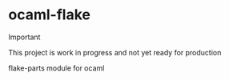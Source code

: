 # ocaml-flake
> [!IMPORTANT]
> This project is work in progress and not yet ready for production

flake-parts module for ocaml
